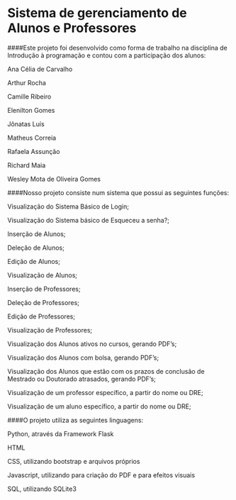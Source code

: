# Sistema de gerenciamento de Alunos e Professores
####Este projeto foi desenvolvido como forma de trabalho na disciplina de Introdução à programação e contou com a participação dos alunos:

Ana Célia de Carvalho

Arthur Rocha

Camille Ribeiro

Elenilton Gomes

Jônatas Luís

Matheus Correia

Rafaela Assunção

Richard Maia

Wesley Mota de Oliveira Gomes

####Nosso projeto consiste num sistema que possui as seguintes funções:

Visualização do Sistema Básico de Login;

Visualização do Sistema básico de Esqueceu a senha?;

Inserção de Alunos;

Deleção de Alunos;

Edição de Alunos;

Visualização de Alunos;

Inserção de Professores;

Deleção de Professores;

Edição de Professores;

Visualização de Professores;

Visualização dos Alunos ativos no cursos, gerando PDF’s;

Visualização dos Alunos com bolsa, gerando PDF’s;

Visualização dos Alunos que estão com os prazos de conclusão de Mestrado ou Doutorado atrasados, gerando PDF’s;

Visualização de um professor específico, a partir do nome ou DRE;

Visualização de um aluno específico, a partir do nome ou DRE;



####O projeto utiliza as seguintes linguagens:

Python, através da Framework Flask

HTML

CSS, utilizando bootstrap e arquivos próprios

Javascript, utilizando para criação do PDF e para efeitos visuais

SQL, utilizando SQLite3

